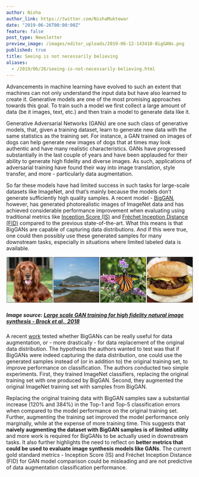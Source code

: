 ```yaml
---
author: Nisha
author_link: https://twitter.com/NishaMuktewar
date: "2019-06-26T00:00:00Z"
feature: false
post_type: Newsletter
preview_image: /images/editor_uploads/2019-06-12-143410-BigGANs.png
published: true
title: Seeing is not necessarily believing
aliases:
  - /2019/06/26/seeing-is-not-necessarily-believing.html
---
```


Advancements in machine learning have evolved to such an extent that machines can not only understand the input data but have also learned to create it. Generative models are one of the most promising approaches towards this goal. To train such a model we first collect a large amount of data (be it images, text, etc.) and then train a model to generate data like it.

Generative Adversarial Networks (GANs) are one such class of generative models, that, given a training dataset, learn to 
generate new data with the same statistics as the training set. For instance, a GAN trained on images of dogs can help 
generate new images of dogs that at times may look authentic and have many realistic characteristics. GANs have progressed 
substantially in the last couple of years and have been applauded for their ability to generate high fidelity and diverse 
images. As such, applications of adversarial training have found their way into image translation, style transfer, and more - 
particularly data augmentation. 

So far these models have had limited success in such tasks for large-scale datasets like ImageNet, and that’s mainly because 
the models don’t generate sufficiently high quality samples. A recent model - [BigGAN](https://arxiv.org/abs/1809.11096), 
however, has generated photorealistic images of ImageNet data and has achieved considerable performance improvement when evaluating using traditional metrics like [Inception Score (IS)](https://arxiv.org/abs/1606.03498) and [Fréchet Inception Distance (FID)](https://arxiv.org/abs/1706.08500) compared to the previous 
state-of-the-art. What this means is that BigGANs are capable of capturing data distributions. And if this were true, one 
could then possibly use these generated samples for many downstream tasks, especially in situations where limited labeled data 
is available.

![](/images/editor_uploads/2019-06-12-143410-BigGANs.png)
##### Image source: [Large scale GAN training for high fidelity natural image synthesis - Brock et al., 2018](https://arxiv.org/pdf/1809.11096.pdf)

A recent [work](https://openreview.net/forum?id=rJMw747l_4) tested whether BigGANs can be really useful for data augmentation, or - more drastically - for data replacement of the original data distribution. The hypothesis the authors wanted to test was that if BigGANs were indeed capturing the data distribution, one could use the generated samples instead of (or in addition to) the original training set, to improve performance on classification. The authors conducted two simple experiments. First, they trained ImageNet classifiers, replacing the original training set with one produced by BigGAN. Second, they augmented the original ImageNet training set with samples from BigGAN. 

Replacing the original training data with BigGAN samples saw a substantial increase (120% and 384%) in the Top-1 and Top-5 classification errors when compared to the model performance on the original training set. Further, augmenting the training set improved the model performance only marginally, while at the expense of more training time. This suggests that **naively augmenting the dataset with BigGAN samples is of limited utility** and more work is required for BigGANs to be actually used in downstream tasks. It also further highlights the need to reflect on **better metrics that could be used to evaluate image synthesis models like GANs**. The current gold standard metrics - Inception Score (IS) and Fréchet Inception Distance (FID) for GAN model comparison could be misleading and are not predictive of data augmentation classification performance.